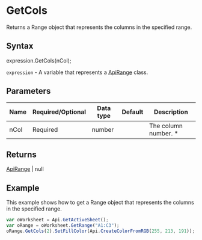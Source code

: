 # GetCols

Returns a Range object that represents the columns in the specified range.

## Syntax

expression.GetCols(nCol);

`expression` - A variable that represents a [ApiRange](../ApiRange.md) class.

## Parameters

| **Name** | **Required/Optional** | **Data type** | **Default** | **Description** |
| ------------- | ------------- | ------------- | ------------- | ------------- |
| nCol | Required | number |  | The column number. * |

## Returns

[ApiRange](../../ApiRange/ApiRange.md) | null

## Example

This example shows how to get a Range object that represents the columns in the specified range.

```javascript
var oWorksheet = Api.GetActiveSheet();
var oRange = oWorksheet.GetRange("A1:C3");
oRange.GetCols(2).SetFillColor(Api.CreateColorFromRGB(255, 213, 191));
```
